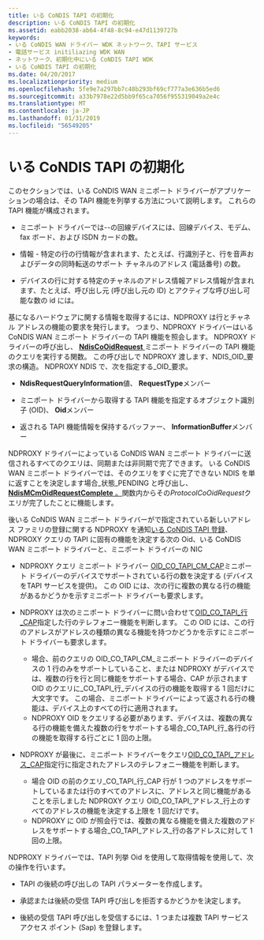 ```yaml
---
title: いる CoNDIS TAPI の初期化
description: いる CoNDIS TAPI の初期化
ms.assetid: eabb2038-ab64-4f48-8c94-e47d1139727b
keywords:
- いる CoNDIS WAN ドライバー WDK ネットワーク、TAPI サービス
- 電話サービス initiliazing WDK WAN
- ネットワーク、初期化中にいる CoNDIS TAPI WDK
- いる CoNDIS TAPI の初期化
ms.date: 04/20/2017
ms.localizationpriority: medium
ms.openlocfilehash: 5fe9e7a297bb7c48b293bf69cf777a3e636b5ed6
ms.sourcegitcommit: a33b7978e22d5bb9f65ca7056f955319049a2e4c
ms.translationtype: MT
ms.contentlocale: ja-JP
ms.lasthandoff: 01/31/2019
ms.locfileid: "56549205"
---
```

# <a name="condis-tapi-initialization"></a>いる CoNDIS TAPI の初期化





このセクションでは、いる CoNDIS WAN ミニポート ドライバーがアプリケーションの場合は、その TAPI 機能を列挙する方法について説明します。 これらの TAPI 機能が構成されます。

-   ミニポート ドライバーでは--の回線デバイスには、回線デバイス、モデム、fax ボード、および ISDN カードの数。

-   情報 - 特定の行の行情報が含まれます、たとえば、行識別子と、行を音声およびデータの同時転送のサポート チャネルのアドレス (電話番号) の数。

-   デバイスの行に対する特定のチャネルのアドレス情報アドレス情報が含まれます、たとえば、呼び出し元 (呼び出し元の ID) とアクティブな呼び出し可能な数の id には。

基になるハードウェアに関する情報を取得するには、NDPROXY は行とチャネル アドレスの機能の要求を発行します。 つまり、NDPROXY ドライバーはいる CoNDIS WAN ミニポート ドライバーの TAPI 機能を照会します。 NDPROXY ドライバーの呼び出し、 [ **NdisCoOidRequest** ](https://msdn.microsoft.com/library/windows/hardware/ff561711)ミニポート ドライバーの TAPI 機能のクエリを実行する関数。 この呼び出しで NDPROXY 渡します、NDIS\_OID\_要求の構造。 NDPROXY NDIS で、次を指定する\_OID\_要求。

-   **NdisRequestQueryInformation**値、 **RequestType**メンバー

-   ミニポート ドライバーから取得する TAPI 機能を指定するオブジェクト識別子 (OID)、 **Oid**メンバー

-   返される TAPI 機能情報を保持するバッファー、 **InformationBuffer**メンバー

NDPROXY ドライバーによっている CoNDIS WAN ミニポート ドライバーに送信されるすべてのクエリは、同期または非同期で完了できます。 いる CoNDIS WAN ミニポート ドライバーでは、そのクエリをすぐに完了できない NDIS を単に返すことを決定します場合\_状態\_PENDING と呼び出し、 [ **NdisMCmOidRequestComplete** 。](https://msdn.microsoft.com/library/windows/hardware/ff563551)関数内からその*ProtocolCoOidRequest*クエリが完了したことに機能します。

後いる CoNDIS WAN ミニポート ドライバーがで指定されている新しいアドレス ファミリの登録に関する NDPROXY を通知[いる CoNDIS TAPI 登録](condis-tapi-registration.md)、NDPROXY クエリの TAPI に固有の機能を決定する次の Oid、いる CoNDIS WAN ミニポート ドライバーと、ミニポート ドライバーの NIC

-   NDPROXY クエリ ミニポート ドライバー [OID\_CO\_TAPI\_CM\_CAP](https://msdn.microsoft.com/library/windows/hardware/ff569096)ミニポート ドライバーのデバイスでサポートされている行の数を決定する (デバイスをTAPI サービスを提供)。 この OID には、次の行に複数の異なる行の機能があるかどうかを示すミニポート ドライバーも要求します。

-   NDPROXY は次のミニポート ドライバーに問い合わせて[OID\_CO\_TAPI\_行\_CAP](https://msdn.microsoft.com/library/windows/hardware/ff569098)指定した行のテレフォニー機能を判断します。 この OID には、この行のアドレスがアドレスの種類の異なる機能を持つかどうかを示すにミニポート ドライバーも要求します。
    -   場合、前のクエリの OID\_CO\_TAPI\_CM\_ミニポート ドライバーのデバイスの 1 行のみをサポートしていること、または NDPROXY がデバイスでは、複数の行を行と同じ機能をサポートする場合、CAP が示されますOID のクエリに\_CO\_TAPI\_行\_デバイスの行の機能を取得する 1 回だけに大文字です。 この場合、ミニポート ドライバーによって返される行の機能は、デバイス上のすべての行に適用されます。
    -   NDPROXY OID をクエリする必要があります、デバイスは、複数の異なる行の機能を備えた複数の行をサポートする場合\_CO\_TAPI\_行\_各行の行の機能を取得する行ごとに 1 回の上限。
-   NDPROXY が最後に、ミニポート ドライバーをクエリ[OID\_CO\_TAPI\_アドレス\_CAP](https://msdn.microsoft.com/library/windows/hardware/ff569095)指定行に指定されたアドレスのテレフォニー機能を判断します。
    -   場合 OID の前のクエリ\_CO\_TAPI\_行\_CAP 行が 1 つのアドレスをサポートしているまたは行のすべてのアドレスに、アドレスと同じ機能があることを示しました NDPROXY クエリ OID\_CO\_TAPI\_アドレス\_行上のすべてのアドレスの機能を決定する上限を 1 回だけです。
    -   NDPROXY に OID が照会行では、複数の異なる機能を備えた複数のアドレスをサポートする場合\_CO\_TAPI\_アドレス\_行の各アドレスに対して 1 回の上限。

NDPROXY ドライバーでは、TAPI 列挙 Oid を使用して取得情報を使用して、次の操作を行います。

-   TAPI の後続の呼び出しの TAPI パラメーターを作成します。

-   承認または後続の受信 TAPI 呼び出しを拒否するかどうかを決定します。

-   後続の受信 TAPI 呼び出しを受信するには、1 つまたは複数 TAPI サービス アクセス ポイント (Sap) を登録します。

 

 





